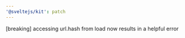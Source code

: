 ```yaml
---
'@sveltejs/kit': patch
---
```


[breaking] accessing url.hash from load now results in a helpful error
